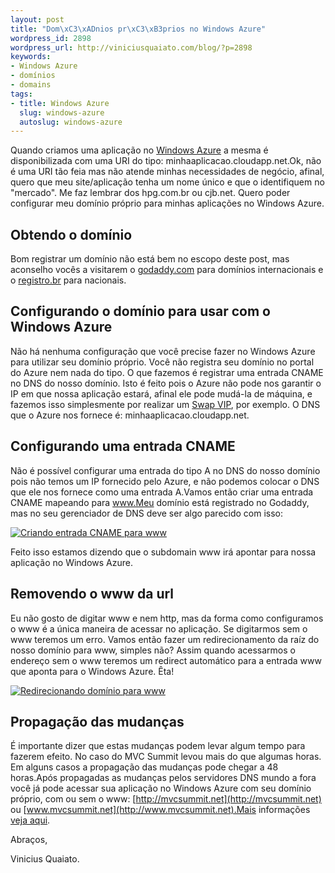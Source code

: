 ```yaml
---
layout: post
title: "Dom\xC3\xADnios pr\xC3\xB3prios no Windows Azure"
wordpress_id: 2898
wordpress_url: http://viniciusquaiato.com/blog/?p=2898
keywords:
- Windows Azure
- domínios
- domains
tags:
- title: Windows Azure
  slug: windows-azure
  autoslug: windows-azure
---
```

Quando criamos uma aplicação no [Windows Azure](http://viniciusquaiato.com/blog/category/windows-azure/) a mesma é disponibilizada com uma URI do tipo: minhaaplicacao.cloudapp.net.Ok, não é uma URI tão feia mas não atende minhas necessidades de negócio, afinal, quero que meu site/aplicação tenha um nome único e que o identifiquem no "mercado". Me faz lembrar dos hpg.com.br ou cjb.net. Quero poder configurar meu domínio próprio para minhas aplicações no Windows Azure.

## Obtendo o domínio
Bom registrar um domínio não está bem no escopo deste post, mas aconselho vocês a visitarem o [godaddy.com](http://godaddy.com) para domínios internacionais e o [registro.br](http://registro.br) para nacionais.

## Configurando o domínio para usar com o Windows Azure
Não há nenhuma configuração que você precise fazer no Windows Azure para utilizar seu domínio próprio. Você não registra seu domínio no portal do Azure nem nada do tipo. O que fazemos é registrar uma entrada CNAME no DNS do nosso domínio. Isto é feito pois o Azure não pode nos garantir o IP em que nossa aplicação estará, afinal ele pode mudá-la de máquina, e fazemos isso simplesmente por realizar um [Swap VIP](http://viniciusquaiato.com/blog/deploy-no-windows-azure-portal/), por exemplo. O DNS que o Azure nos fornece é: minhaaplicacao.cloudapp.net.

## Configurando uma entrada CNAME
Não é possível configurar uma entrada do tipo A no DNS do nosso domínio pois não temos um IP fornecido pelo Azure, e não podemos colocar o DNS que ele nos fornece como uma entrada A.Vamos então criar uma entrada CNAME mapeando para www.Meu domínio está registrado no Godaddy, mas no seu gerenciador de DNS deve ser algo parecido com isso:

[![Criando entrada CNAME para www](http://viniciusquaiato.com/images_posts/cname-www-300x102.png "Criando entrada CNAME para www")](http://viniciusquaiato.com/images_posts/cname-www.png)

Feito isso estamos dizendo que o subdomain www irá apontar para nossa aplicação no Windows Azure.

## Removendo o www da url
Eu não gosto de digitar www e nem http, mas da forma como configuramos o www é a única maneira de acessar no aplicação. Se digitarmos sem o www teremos um erro. Vamos então fazer um redirecionamento da raíz do nosso domínio para www, simples não? Assim quando acessarmos o endereço sem o www teremos um redirect automático para a entrada www que aponta para o Windows Azure. Êta!

[![Redirecionando domínio para www](http://viniciusquaiato.com/images_posts/forward-300x140.png "Redirecionando domínio para www")](http://viniciusquaiato.com/images_posts/forward.png)


## Propagação das mudanças
É importante dizer que estas mudanças podem levar algum tempo para fazerem efeito. No caso do MVC Summit levou mais do que algumas horas. Em alguns casos a propagação das mudanças pode chegar a 48 horas.Após propagadas as mudanças pelos servidores DNS mundo a fora você já pode acessar sua aplicação no Windows Azure com seu domínio próprio, com ou sem o www: [http://mvcsummit.net](http://mvcsummit.net) ou [www.mvcsummit.net](http://www.mvcsummit.net).Mais informações [veja aqui](http://blog.smarx.com/posts/custom-domain-names-in-windows-azure).

Abraços,

Vinicius Quaiato.
